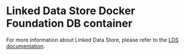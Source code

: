 # Linked Data Store Docker Foundation DB container

For more information about Linked Data Store, please refer to the [LDS documentation](https://github.com/statisticsnorway/linked-data-store-documentation).
